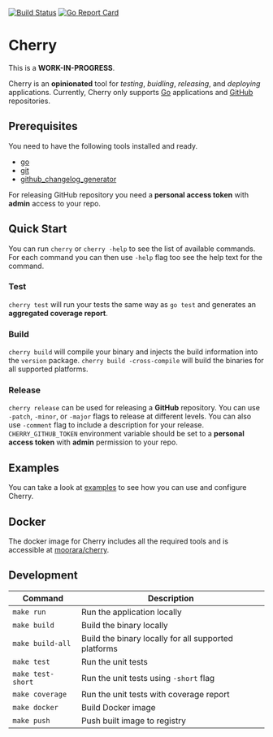 [![Build Status][travisci-image]][travisci-url]
[![Go Report Card][goreport-image]][goreport-url]

# Cherry

This is a **WORK-IN-PROGRESS**.

Cherry is an **opinionated** tool for *testing*, *buidling*, *releasing*, and *deploying* applications.
Currently, Cherry only supports [Go](https://golang.org) applications and [GitHub](https://github.com) repositories.

## Prerequisites

You need to have the following tools installed and ready.

  * [go](https://golang.org)
  * [git](https://git-scm.com)
  * [github_changelog_generator](https://github.com/github-changelog-generator/github-changelog-generator)

For releasing GitHub repository you need a **personal access token** with **admin** access to your repo.

## Quick Start

You can run `cherry` or `cherry -help` to see the list of available commands.
For each command you can then use `-help` flag too see the help text for the command.

### Test

`cherry test` will run your tests the same way as `go test` and generates an **aggregated coverage report**. 

### Build

`cherry build` will compile your binary and injects the build information into the `version` package.
`cherry build -cross-compile` will build the binaries for all supported platforms.

### Release

`cherry release` can be used for releasing a **GitHub** repository.
You can use `-patch`, `-minor`, or `-major` flags to release at different levels.
You can also use `-comment` flag to include a description for your release.
`CHERRY_GITHUB_TOKEN` environment variable should be set to a **personal access token** with **admin** permission to your repo.

## Examples

You can take a look at [examples](./examples) to see how you can use and configure Cherry.

## Docker

The docker image for Cherry includes all the required tools and is accessible at [moorara/cherry](https://hub.docker.com/r/moorara/cherry).

## Development

| Command           | Description                                          |
|-------------------|------------------------------------------------------|
| `make run`        | Run the application locally                          |
| `make build`      | Build the binary locally                             |
| `make build-all`  | Build the binary locally for all supported platforms |
| `make test`       | Run the unit tests                                   |
| `make test-short` | Run the unit tests using `-short` flag               |
| `make coverage`   | Run the unit tests with coverage report              |
| `make docker`     | Build Docker image                                   |
| `make push`       | Push built image to registry                         |


[travisci-url]: https://travis-ci.org/moorara/cherry
[travisci-image]: https://travis-ci.org/moorara/cherry.svg?branch=master

[goreport-url]: https://goreportcard.com/report/github.com/moorara/cherry
[goreport-image]: https://goreportcard.com/badge/github.com/moorara/cherry
